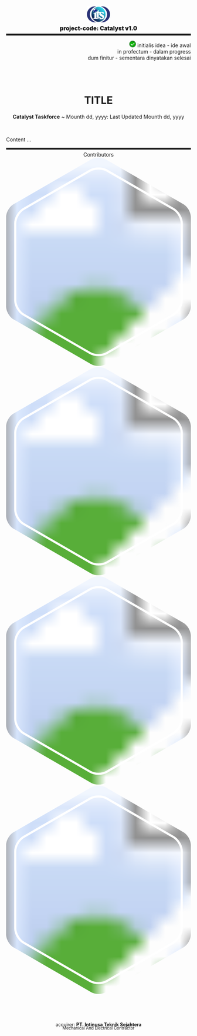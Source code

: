 <link href="../styles/markdown.css" rel="stylesheet"></link>
<link href="../styles/color.css" rel="stylesheet"></link>
<link href="../styles/grid.css" rel="stylesheet"></link>
<style>
  .parent {
    position: relative;
    height: 64px;
    border-radius: 10px 10px 0 0;
  }
  .child {
    margin-top: 5px;
    position: absolute;
    top: 50%; left: 50%;
    transform: translate(-50%,-50%);
  }
</style>
<div class="parent grey">
  <div class="child grey">
    <img class="grey" src="../images/logo.svg" width="64"/><br>
  </div>
</div>
<div class="grey dark-1 white-text" style="text-align: center; font-size: 1.1em; font-weight: 900;padding-bottom: 5px;">
  project-code: Catalyst v1.0
</div>
<hr class="blue" style="height: 5px; margin-top: 0;">
<div class="blue-text" style="position:relative;text-align:right;">
  <img src="../images/correct.svg" width="18" height="18"/>
  <span class="accent blue dark-4 white-text">
    initialis idea - ide awal
  </span><br>
  <span>
    in profectum - dalam progress
  </span><br>
  <span>
    dum finitur - sementara dinyatakan selesai
  </span>
</div>
<br><br><br>
<center>

# TITLE
<span class="accent blue dark-4 white-text"><strong>Catalyst Taskforce</strong> ~ Mounth dd, yyyy: Last Updated Mounth dd, yyyy</span>
</center><br> 

Content ...

<hr class="blue" style="height: 5px; margin-bottom: 0;">
<div class="footer grey">
  <div class="black-text" style="text-align: center; padding-top: 5px;">Contributors</div>
  <div class="footer-inner grey">
  <div class="avatar inline L">
    <svg 
        xmlns="http://www.w3.org/2000/svg" 
        xmlns:xlink="http://www.w3.org/1999/xlink" 
        x="0px" y="0px" width="100%" height="100%"
        position="absolute" top="0px" left="0px"
        viewBox="87.5 87.5 65 73"
        xml:space="preserve"
    >
        <defs>
            <pattern id="profile-0" height="100%" width="100%" patternContentUnits="objectBoundingBox" viewBox="0 0 1 1" preserveAspectRatio="xMidYMid slice">
            <image height="1" width="1"  preserveAspectRatio="xMidYMid slice" xlink:href="../images/profiles/dani.agus.sulistyanto.avif" />
            </pattern> 
        </defs>
        <path fill="url(#profile-0)" d="M122.6,159.883c-1.431,0.822-3.77,0.822-5.201,0l-27.298-15.701c-1.431-0.822-2.601-2.84-2.601-4.483v-31.397 c0-1.647,1.17-3.662,2.601-4.484l27.298-15.7c1.431-0.823,3.77-0.823,5.201,0l27.301,15.7c1.431,0.822,2.6,2.837,2.6,4.484v31.397 c0,1.644-1.169,3.661-2.6,4.483L122.6,159.883z"/>
        <path fill="transparent" stroke="white" stroke-width=".75" d="M146.38,105.483l-23.467-13.498c-0.785-0.452-1.819-0.7-2.912-0.7c-1.094,0-2.128,0.249-2.911,0.7 L93.62,105.483c-1.605,0.922-2.911,3.173-2.911,5.018v26.99c0,1.847,1.306,4.1,2.91,5.024l23.472,13.5 c0.784,0.45,1.817,0.699,2.909,0.699c1.091,0,2.125-0.249,2.913-0.699l23.468-13.5c1.605-0.927,2.912-3.18,2.912-5.024v-26.99 C149.293,108.658,147.985,106.406,146.38,105.483z"/>
    </svg>
  </div>

  <div class="avatar inline L">
    <svg 
        xmlns="http://www.w3.org/2000/svg" 
        xmlns:xlink="http://www.w3.org/1999/xlink" 
        x="0px" y="0px" width="100%" height="100%"
        position="absolute" top="0px" left="0px"
        viewBox="87.5 87.5 65 73"
        xml:space="preserve"
    >
        <defs>
            <pattern id="profile-1" height="100%" width="100%" patternContentUnits="objectBoundingBox" viewBox="0 0 1 1" preserveAspectRatio="xMidYMid slice">
            <image height="1" width="1"  preserveAspectRatio="xMidYMid slice" xlink:href="../images/profiles/emond.suwandi.avif" />
            </pattern> 
        </defs>
        <path fill="url(#profile-1)" d="M122.6,159.883c-1.431,0.822-3.77,0.822-5.201,0l-27.298-15.701c-1.431-0.822-2.601-2.84-2.601-4.483v-31.397 c0-1.647,1.17-3.662,2.601-4.484l27.298-15.7c1.431-0.823,3.77-0.823,5.201,0l27.301,15.7c1.431,0.822,2.6,2.837,2.6,4.484v31.397 c0,1.644-1.169,3.661-2.6,4.483L122.6,159.883z"/>
        <path fill="transparent" stroke="white" stroke-width=".75" d="M146.38,105.483l-23.467-13.498c-0.785-0.452-1.819-0.7-2.912-0.7c-1.094,0-2.128,0.249-2.911,0.7 L93.62,105.483c-1.605,0.922-2.911,3.173-2.911,5.018v26.99c0,1.847,1.306,4.1,2.91,5.024l23.472,13.5 c0.784,0.45,1.817,0.699,2.909,0.699c1.091,0,2.125-0.249,2.913-0.699l23.468-13.5c1.605-0.927,2.912-3.18,2.912-5.024v-26.99 C149.293,108.658,147.985,106.406,146.38,105.483z"/>
    </svg>
  </div>

  <div class="avatar inline L">
    <svg 
        xmlns="http://www.w3.org/2000/svg" 
        xmlns:xlink="http://www.w3.org/1999/xlink" 
        x="0px" y="0px" width="100%" height="100%"
        position="absolute" top="0px" left="0px"
        viewBox="87.5 87.5 65 73"
        xml:space="preserve"
    >
        <defs>
            <pattern id="profile-2" height="100%" width="100%" patternContentUnits="objectBoundingBox" viewBox="0 0 1 1" preserveAspectRatio="xMidYMid slice">
            <image height="1" width="1"  preserveAspectRatio="xMidYMid slice" xlink:href="../images/profiles/puji.kaesthi.avif" />
            </pattern> 
        </defs>
        <path fill="url(#profile-2)" d="M122.6,159.883c-1.431,0.822-3.77,0.822-5.201,0l-27.298-15.701c-1.431-0.822-2.601-2.84-2.601-4.483v-31.397 c0-1.647,1.17-3.662,2.601-4.484l27.298-15.7c1.431-0.823,3.77-0.823,5.201,0l27.301,15.7c1.431,0.822,2.6,2.837,2.6,4.484v31.397 c0,1.644-1.169,3.661-2.6,4.483L122.6,159.883z"/>
        <path fill="transparent" stroke="white" stroke-width=".75" d="M146.38,105.483l-23.467-13.498c-0.785-0.452-1.819-0.7-2.912-0.7c-1.094,0-2.128,0.249-2.911,0.7 L93.62,105.483c-1.605,0.922-2.911,3.173-2.911,5.018v26.99c0,1.847,1.306,4.1,2.91,5.024l23.472,13.5 c0.784,0.45,1.817,0.699,2.909,0.699c1.091,0,2.125-0.249,2.913-0.699l23.468-13.5c1.605-0.927,2.912-3.18,2.912-5.024v-26.99 C149.293,108.658,147.985,106.406,146.38,105.483z"/>
    </svg>
  </div>

  <div class="avatar inline L">
    <svg 
        xmlns="http://www.w3.org/2000/svg" 
        xmlns:xlink="http://www.w3.org/1999/xlink" 
        x="0px" y="0px" width="100%" height="100%"
        position="absolute" top="0px" left="0px"
        viewBox="87.5 87.5 65 73"
        xml:space="preserve"
    >
        <defs>
            <pattern id="profile-3" height="100%" width="100%" patternContentUnits="objectBoundingBox" viewBox="0 0 1 1" preserveAspectRatio="xMidYMid slice">
            <image height="1" width="1"  preserveAspectRatio="xMidYMid slice" xlink:href="../images/profiles/freddy.paloh.avif" />
            </pattern> 
        </defs>
        <path fill="url(#profile-3)" d="M122.6,159.883c-1.431,0.822-3.77,0.822-5.201,0l-27.298-15.701c-1.431-0.822-2.601-2.84-2.601-4.483v-31.397 c0-1.647,1.17-3.662,2.601-4.484l27.298-15.7c1.431-0.823,3.77-0.823,5.201,0l27.301,15.7c1.431,0.822,2.6,2.837,2.6,4.484v31.397 c0,1.644-1.169,3.661-2.6,4.483L122.6,159.883z"/>
        <path fill="transparent" stroke="white" stroke-width=".75" d="M146.38,105.483l-23.467-13.498c-0.785-0.452-1.819-0.7-2.912-0.7c-1.094,0-2.128,0.249-2.911,0.7 L93.62,105.483c-1.605,0.922-2.911,3.173-2.911,5.018v26.99c0,1.847,1.306,4.1,2.91,5.024l23.472,13.5 c0.784,0.45,1.817,0.699,2.909,0.699c1.091,0,2.125-0.249,2.913-0.699l23.468-13.5c1.605-0.927,2.912-3.18,2.912-5.024v-26.99 C149.293,108.658,147.985,106.406,146.38,105.483z"/>
    </svg>
  </div>
</div>
<div class="black-text" style="text-align: center; padding: 73px 0 5px 0; font-size: 0.9em">acquirer: <strong>PT. Intinusa Teknik Sejahtera</strong></div>
<div class="black-text" style="text-align: center; font-size: 0.8em; margin-top: -10px;">Mechanical And Electrical Contractor</div>
